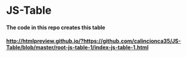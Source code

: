 # JS-Table
#### The code in this repo creates this table
#### http://htmlpreview.github.io/?https://github.com/calincionca35/JS-Table/blob/master/root-js-table-1/index-js-table-1.html
